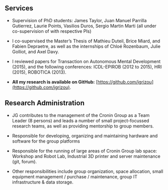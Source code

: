 ## Services

- Supervision of PhD students: James Taylor, Juan Manuel Parrilla Gutierrez, Laurie Points, Vasilios Duros, Sergio Martin Marti (all under co-supervision of with respective PIs)

- I co-supervised the Master’s Thesis of Mathieu Duteil, Brice Miard, and Fabien Depraetre, as well as the internships of Chloé Rozenbaum, Julie Golliot, and Axel Davy.

- I reviewed papers for Transaction on Autonomous Mental Development (2015), and the following conferences: ICDL-EPIROB (2012 to 2015), HRI (2015), ROBOTICA (2013).

- **All my research is available on GitHub:** [https://github.com/jgrizou](https://github.com/jgrizou).


## Research Administration

-	JG contributes to the management of the Cronin Group as a Team Leader (8 persons) and leads a number of small project-focussed research teams, as well as providing mentorship to group members.

-	Responsible for developing, organizing and maintaining hardware and software for the group platforms

-	Responsible for the running of large areas of Cronin Group lab space: Workshop and Robot Lab, Industrial 3D printer and server maintenance (git, forum).

-	Other responsibilities include group organization, space allocation, small equipment management / purchase / maintenance, group IT infrastructure & data storage.
